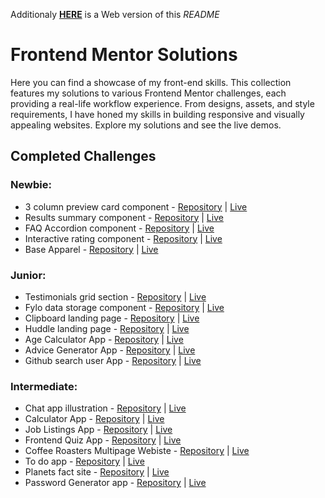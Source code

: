 Additionaly [**HERE**](https://patrykernowak.github.io/Frontend-Mentor-Challenges/Main%20page/dist) is a Web version of this _README_

# Frontend Mentor Solutions

Here you can find a showcase of my front-end skills. This collection features my solutions to various Frontend Mentor challenges, each providing a real-life workflow experience. From designs, assets, and style requirements, I have honed my skills in building responsive and visually appealing websites. Explore my solutions and see the live demos.

## Completed Challenges

### Newbie:

- 3 column preview card component - [Repository](./Challenges/01%20Newbie/3-column-preview-card-component/) | [Live](https://patrykernowak.github.io/Frontend-Mentor-Challenges/Challenges/01%20Newbie/3-column-preview-card-component/)
- Results summary component - [Repository](./Challenges/01%20Newbie/results-summary-component/) | [Live](https://patrykernowak.github.io/Frontend-Mentor-Challenges/Challenges/01%20Newbie/results-summary-component/)
- FAQ Accordion component - [Repository](./Challenges/01%20Newbie/faq-accordion) | [Live](https://patrykernowak.github.io/Frontend-Mentor-Challenges/Challenges/01%20Newbie/faq-accordion/dist/)
- Interactive rating component - [Repository](./Challenges/01%20Newbie/interactive-rating-component) | [Live](https://patrykernowak.github.io/Frontend-Mentor-Challenges/Challenges/01%20Newbie/interactive-rating-component/dist/)
- Base Apparel - [Repository](./Challenges/01%20Newbie/base-apparel-coming-soon-page) | [Live](https://patrykernowak.github.io/Frontend-Mentor-Challenges/Challenges/01%20Newbie/base-apparel-coming-soon-page/dist/)

### Junior:

- Testimonials grid section - [Repository](./Challenges/02%20Junior/testimonials-grid-section/) | [Live](https://patrykernowak.github.io/Frontend-Mentor-Challenges/Challenges/02%20Junior/testimonials-grid-section/)
- Fylo data storage component - [Repository](./Challenges/02%20Junior/fylo-data-storage-component/) | [Live](https://patrykernowak.github.io/Frontend-Mentor-Challenges/Challenges/02%20Junior/fylo-data-storage-component/)
- Clipboard landing page - [Repository](./Challenges/02%20Junior/clipboard-landing-page/) | [Live](https://patrykernowak.github.io/Frontend-Mentor-Challenges/Challenges/02%20Junior/clipboard-landing-page/)
- Huddle landing page - [Repository](./Challenges/02%20Junior/huddle-landing-page-with-alternating-feature-blocks) | [Live](https://patrykernowak.github.io/Frontend-Mentor-Challenges/Challenges/02%20Junior/huddle-landing-page-with-alternating-feature-blocks/dist/)
- Age Calculator App - [Repository](./Challenges/02%20Junior/age-calculator-app) | [Live](https://patrykernowak.github.io/Frontend-Mentor-Challenges/Challenges/02%20Junior/age-calculator-app/dist/)
- Advice Generator App - [Repository](./Challenges/02%20Junior/advice-generator-app) | [Live](https://patrykernowak.github.io/Frontend-Mentor-Challenges/Challenges/02%20Junior/advice-generator-app/dist/)
- Github search user App - [Repository](./Challenges/02%20Junior/github-user-search-app) | [Live](https://github-search-pendev.netlify.app)

### Intermediate:

- Chat app illustration - [Repository](./Challenges/03%20Intermediate/chat-app-css-illustration/) | [Live](https://patrykernowak.github.io/Frontend-Mentor-Challenges/Challenges/03%20Intermediate/chat-app-css-illustration/dist/)
- Calculator App - [Repository](./Challenges/03%20Intermediate/calculator-app/) | [Live](https://patrykernowak.github.io/Frontend-Mentor-Challenges/Challenges/03%20Intermediate/calculator-app/dist/)
- Job Listings App - [Repository](./Challenges/03%20Intermediate/static-job-listings/) | [Live](https://patrykernowak.github.io/Frontend-Mentor-Challenges/Challenges/03%20Intermediate/static-job-listings/dist/)
- Frontend Quiz App - [Repository](./Challenges/03%20Intermediate/frontend-quiz-app/) | [Live](https://patrykernowak.github.io/Frontend-Mentor-Challenges/Challenges/03%20Intermediate/frontend-quiz-app/dist/)
- Coffee Roasters Multipage Webiste - [Repository](./Challenges/03%20Intermediate/coffeeroasters-site/) | [Live](https://coffee-roasters-pendev.netlify.app)
- To do app - [Repository](./Challenges/03%20Intermediate/to-do-app/) | [Live](https://patrykernowak.github.io/Frontend-Mentor-Challenges/Challenges/03%20Intermediate/to-do-app/dist/)
- Planets fact site - [Repository](./Challenges/03%20Intermediate/planets-fact-site/) | [Live](https://planets-facts-pendev.netlify.app)
- Password Generator app - [Repository](./Challenges/03%20Intermediate/password-generator-app/) | [Live](https://patrykernowak.github.io/Frontend-Mentor-Challenges/Challenges/03%20Intermediate/password-generator-app/dist/)
